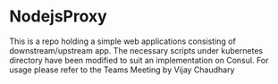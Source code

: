 # NodejsProxy
This is a repo holding a simple web applications consisting of downstream/upstream app.
The necessary scripts under kubernetes directory have been modified to suit an implementation on Consul.
For usage please refer to the Teams Meeting by Vijay Chaudhary
